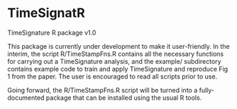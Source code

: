 # TimeSignatR
TimeSignature R package v1.0

This package is currently under development to make it user-friendly.  In the interim, the script R/TimeStampFns.R contains all the necessary functions for carrying out a TimeSignature analysis, and the example/ subdirectory contains example code to train and apply TimeSignature and reproduce Fig 1 from the paper.  The user is encouraged to read all scripts prior to use.

Going forward, the R/TimeStampFns.R script will be turned into a fully-documented package that can be installed using the usual R tools.

